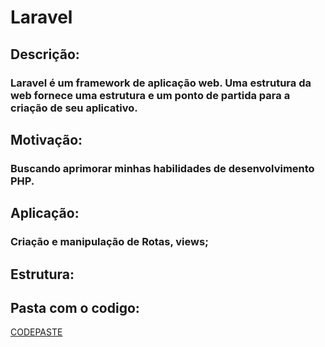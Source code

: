 # Laravel

## Descrição:
### Laravel é um framework de aplicação web. Uma estrutura da web fornece uma estrutura e um ponto de partida para a criação de seu aplicativo.

## Motivação:
### Buscando aprimorar minhas habilidades de desenvolvimento PHP.

## Aplicação:
### Criação e manipulação de Rotas, views;

## Estrutura:


## Pasta com o codigo:
[CODEPASTE](/hdcevents/resources/views)



